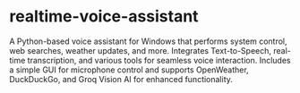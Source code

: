 # realtime-voice-assistant
A Python-based voice assistant for Windows that performs system control, web searches, weather updates, and more. Integrates Text-to-Speech, real-time transcription, and various tools for seamless voice interaction. Includes a simple GUI for microphone control and supports OpenWeather, DuckDuckGo, and Groq Vision AI for enhanced functionality.
